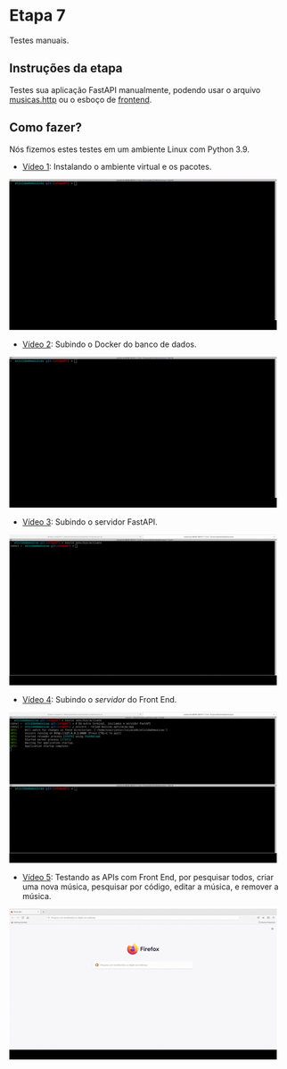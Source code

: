 # Etapa 7

Testes manuais.

## Instruções da etapa

Testes sua aplicação FastAPI manualmente, podendo usar o arquivo
[musicas.http](./extras/api/musicas.http) ou o esboço de 
[frontend](./extras/frontend/).

## Como fazer?

Nós fizemos estes testes em um ambiente Linux com Python 3.9.

- [Vídeo 1](./extras/videos/v1-instalapacotes.mp4): Instalando o ambiente virtual e os pacotes.

![](./extras/videos/v1.gif)

- [Vídeo 2](./extras/videos/v2-dockerbanco.mp4): Subindo o Docker do banco de dados.

![](./extras/videos/v2.gif)

- [Vídeo 3](./extras/videos/v3-servidorfastapi.mp4): Subindo o servidor FastAPI.

![](./extras/videos/v3.gif)

- [Vídeo 4](./extras/videos/v4-servidorfrontend.mp4): Subindo o _servidor_ do Front End.


![](./extras/videos/v4.gif)

- [Vídeo 5](./extras/videos/v5-testefrontend.mp4): Testando as APIs com Front End, por 
pesquisar todos, criar uma nova música, pesquisar por código, editar a música, e remover a música.


![](./extras/videos/v5.gif)

